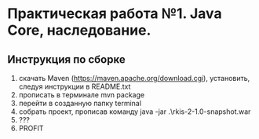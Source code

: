 # Практическая работа №1. Java Core, наследование.
## Инструкция по сборке
1. скачать Maven (https://maven.apache.org/download.cgi), установить, следуя инструкции в README.txt
2. прописать в терминале mvn package
3. перейти в созданную папку terminal
4. собрать проект, прописав команду java -jar .\rkis-2-1.0-snapshot.war
5. ???
6. PROFIT
